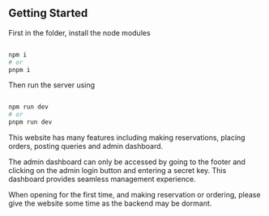 

## Getting Started

First in the folder, install the node modules

```bash

npm i
# or
pnpm i

```

Then run the server using

```bash

npm run dev
# or
pnpm run dev

```


This website has many features including making reservations, placing orders, posting queries and admin dashboard.

The admin dashboard can only be accessed by going to the footer and clicking on the admin login button and entering a secret key.
This dashboard provides seamless management experience.

When opening for the first time, and making reservation or ordering, please give the website some time as the backend may be dormant.


